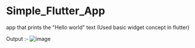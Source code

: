 # Simple_Flutter_App
app that prints the "Hello world" text (Used basic widget concept in flutter)

Output :-
![image](https://github.com/2000kavinda/Simple_Flutter_App/assets/98000159/49c0fe27-078a-4bed-9e82-b94be5f9ee30)

